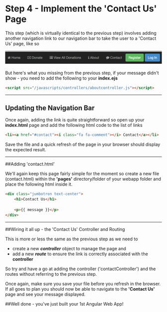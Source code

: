# Step 4 - Implement the 'Contact Us' Page

This step (which is virtually identical to the previous step) involves adding another navigation link to our navigation bar to take the user to a 'Contact Us' page, like so

![](../images/navbar.lab1.v3.png)

But here's what you missing from the previous step, if your message didn't show - you need to add the following to your **index.ejs**


```html
<script src="/javascripts/controllers/aboutcontroller.js"></script>
```
---

## Updating the Navigation Bar

Once again, adding the link is quite straightforward so open up your **index.html** page and add the following html code to the list of links

```html
<li><a href="#contact"><i class="fa fa-comment"></i> Contact</a></li>

```
Save the file and a quick refresh of the page in your browser should display the expected result.

---

##Adding 'contact.html'

We'll again keep this page fairly simple for the moment so create a new file (contact.html) within the **'pages'** directory/folder of your webapp folder and place the following html inside it.

```html
<div class="jumbotron text-center">
	<h1>Contact Us</h1>
	
	<p>{{ message }}</p>
</div>
```
---

##Wiring it all up - the 'Contact Us' Controller and Routing

This is more or less the same as the previous step as we need to  

* create a new ***controller*** object to manage the page and
* add a new ***route*** to ensure the link is correctly associated with the **controller**

So try and have a go at adding the controller ('contactController') and the routes without referring to the previous step. 

Once again, make sure you save your file before you refresh in the browser. If all goes to plan you should now be able to navigate to the **'Contact Us'** page and see your message displayed.

##Well done - you've just built your 1st Angular Web App!


